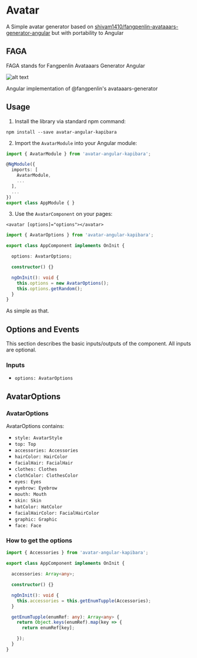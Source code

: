 # Avatar

A Simple avatar generator based on <a href="https://github.com/shivam1410/fangpenlin-avataaars-generator-angular" target="_blank">shivam1410/fangpenlin-avataaars-generator-angular</a> but with portability to Angular

## FAGA
FAGA stands for Fangpenlin Avataaars Generator Angular

![alt text](https://raw.githubusercontent.com/shivam1410/fangpenlin-avataaars-generator-angular/master/src/assets/meta.png)

Angular implementation of @fangpenlin's avataaars-generator

## Usage
1) Install the library via standard npm command:

`npm install --save avatar-angular-kapibara`

2) Import the `AvatarModule` into your Angular module:

```typescript
import { AvatarModule } from 'avatar-angular-kapibara';

@NgModule({
  imports: [
    AvatarModule,
    ...
  ],
  ...
})
export class AppModule { }
```

3) Use the `AvatarComponent` on your pages:

`<avatar [options]="options"></avatar>`

```typescript
import { AvatarOptions } from 'avatar-angular-kapibara';

export class AppComponent implements OnInit {

  options: AvatarOptions;

  constructor() {}

  ngOnInit(): void {
    this.options = new AvatarOptions();
    this.options.getRandom();
  }
}
```

As simple as that. 

## Options and Events
This section describes the basic inputs/outputs of the component. All inputs are optional.
### Inputs
* `options: AvatarOptions`

## AvatarOptions
### AvatarOptions
AvatarOptions contains:
* `style: AvatarStyle`
* `top: Top`
* `accessories: Accessories`
* `hairColor: HairColor`
* `facialHair: FacialHair`
* `clothes: Clothes`
* `clothColor: ClothesColor`
* `eyes: Eyes`
* `eyebrow: Eyebrow`
* `mouth: Mouth`
* `skin: Skin`
* `hatColor: HatColor`
* `facialHairColor: FacialHairColor`
* `graphic: Graphic`
* `face: Face`

### How to get the options 
```typescript
import { Accessories } from 'avatar-angular-kapibara';

export class AppComponent implements OnInit {

  accessories: Array<any>;

  constructor() {}

  ngOnInit(): void {
    this.accessories = this.getEnumTupple(Accessories);
  }

  getEnumTupple(enumRef: any): Array<any> {
    return Object.keys(enumRef).map(key => {
      return enumRef[key];

    });
  }
}
```